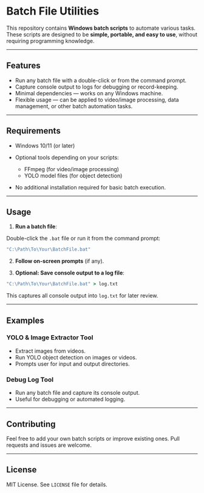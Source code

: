 # Batch File Utilities

This repository contains **Windows batch scripts** to automate various tasks. These scripts are designed to be **simple, portable, and easy to use**, without requiring programming knowledge.

---

## Features

* Run any batch file with a double-click or from the command prompt.
* Capture console output to logs for debugging or record-keeping.
* Minimal dependencies — works on any Windows machine.
* Flexible usage — can be applied to video/image processing, data management, or other batch automation tasks.

---

## Requirements

* Windows 10/11 (or later)
* Optional tools depending on your scripts:

  * FFmpeg (for video/image processing)
  * YOLO model files (for object detection)
* No additional installation required for basic batch execution.

---

## Usage

1. **Run a batch file**:

Double-click the `.bat` file or run it from the command prompt:

```bat
"C:\Path\To\Your\BatchFile.bat"
```

2. **Follow on-screen prompts** (if any).

3. **Optional: Save console output to a log file**:

```bat
"C:\Path\To\Your\BatchFile.bat" > log.txt
```

This captures all console output into `log.txt` for later review.

---

## Examples

### YOLO & Image Extractor Tool

* Extract images from videos.
* Run YOLO object detection on images or videos.
* Prompts user for input and output directories.

### Debug Log Tool

* Run any batch file and capture its console output.
* Useful for debugging or automated logging.

---

## Contributing

Feel free to add your own batch scripts or improve existing ones. Pull requests and issues are welcome.

---

## License

MIT License. See `LICENSE` file for details.
